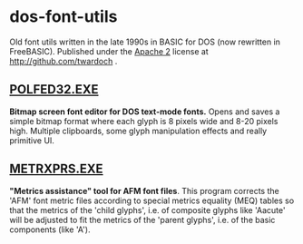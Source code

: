 # dos-font-utils
Old font utils written in the late 1990s in BASIC for DOS (now rewritten in FreeBASIC). Published under the [Apache 2](/LICENSE) license at http://github.com/twardoch . 

## [POLFED32.EXE](POLFED)
**Bitmap screen font editor for DOS text-mode fonts.** Opens and saves a simple bitmap format where each glyph is 8 pixels wide and 8-20 pixels high. Multiple clipboards, some glyph manipulation effects and really primitive UI.  

## [METRXPRS.EXE](METRXPRS)
**"Metrics assistance" tool for AFM font files**. This program corrects the 'AFM' font metric files according to special metrics equality (MEQ) tables so that the metrics of the 'child glyphs', i.e. of composite glyphs like 'Aacute' will be adjusted to fit the metrics of the 'parent glyphs', i.e. of the basic components (like 'A'). 
